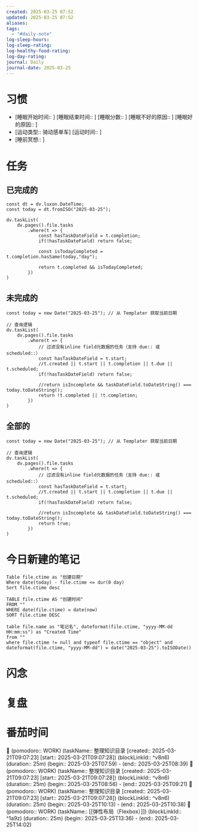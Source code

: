 ```yaml
---
created: 2025-03-25 07:52
updated: 2025-03-25 07:52
aliases: 
tags:
  - "#daily-note"
log-sleep-hours: 
log-sleep-rating: 
log-healthy-food-rating: 
log-day-rating: 
journal: Daily
journal-date: 2025-03-25
---
```

# 习惯
- [睡眠开始时间:: ] [睡眠结束时间:: ] [睡眠分数:: ] [睡眠不好的原因:: ] [睡眠好的原因:: ]
- [运动类型:: 骑动感单车] [运动时间:: ]
- [睡前冥想:: ]


# 任务


## 已完成的
```dataviewjs
const dt = dv.luxon.DateTime;
const today = dt.fromISO("2025-03-25");

dv.taskList(
    dv.pages().file.tasks
        .where(t => {
            const hasTaskDateField = t.completion;
            if(!hasTaskDateField) return false;
            
            const isTodayCompleted = t.completion.hasSame(today,"day");
            
            return t.completed && isTodayCompleted;
        })
)
```


## 未完成的

```dataviewjs
const today = new Date("2025-03-25"); // 从 Templater 获取当前日期

// 查询逻辑
dv.taskList(
    dv.pages().file.tasks
        .where(t => {
	        // 过滤没有inline field元数据的任务（支持 due:: 或 scheduled::）
            const hasTaskDateField = t.start;
            //t.created || t.start || t.completion || t.due || t.scheduled;
            if(!hasTaskDateField) return false;
            
            //return isIncomplete && taskDateField.toDateString() === today.toDateString();
            return !t.completed || !t.completion;
        })
)
```

## 全部的
```dataviewjs
const today = new Date("2025-03-25"); // 从 Templater 获取当前日期

// 查询逻辑
dv.taskList(
    dv.pages().file.tasks
        .where(t => {
	        // 过滤没有inline field元数据的任务（支持 due:: 或 scheduled::）
            const hasTaskDateField = t.start;
            //t.created || t.start || t.completion || t.due || t.scheduled;
            if(!hasTaskDateField) return false;
            
            //return isIncomplete && taskDateField.toDateString() === today.toDateString();
            return true;
        })
)
```

# 今日新建的笔记
```dataview
Table file.ctime as "创建日期"
Where date(today) - file.ctime <= dur(0 day)
Sort file.ctime desc
```

```dataview
TABLE file.ctime AS "创建时间"
FROM ""
WHERE date(file.ctime) = date(now)
SORT file.ctime DESC
```

```dataview
table file.name as "笔记名", dateformat(file.ctime, "yyyy-MM-dd HH:mm:ss") as "Created Time"
from ""
where file.ctime != null and typeof file.ctime == "object" and dateformat(file.ctime, "yyyy-MM-dd") = date("2025-03-25").toISODate()
```

# 闪念



# 复盘


# 番茄时间



🍅 (pomodoro:: WORK) (taskName:: 整理知识目录 [created:: 2025-03-21T09:07:23] [start:: 2025-03-21T09:07:28]) (blockLinkId::  ^v8n6) (duration:: 25m) (begin:: 2025-03-25T07:59) - (end:: 2025-03-25T08:39)
🍅 (pomodoro:: WORK) (taskName:: 整理知识目录 [created:: 2025-03-21T09:07:23] [start:: 2025-03-21T09:07:28]) (blockLinkId::  ^v8n6) (duration:: 25m) (begin:: 2025-03-25T08:56) - (end:: 2025-03-25T09:21)
🍅 (pomodoro:: WORK) (taskName:: 整理知识目录 [created:: 2025-03-21T09:07:23] [start:: 2025-03-21T09:07:28]) (blockLinkId::  ^v8n6) (duration:: 25m) (begin:: 2025-03-25T10:13) - (end:: 2025-03-25T10:38)
🍅 (pomodoro:: WORK) (taskName:: [[弹性布局（Flexbox）]]) (blockLinkId::  ^1a9z) (duration:: 25m) (begin:: 2025-03-25T13:36) - (end:: 2025-03-25T14:02)